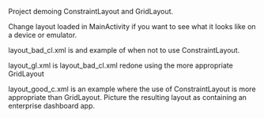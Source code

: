 Project demoing ConstraintLayout and GridLayout.

Change layout loaded in MainActivity if you want to see what it looks like on a device or emulator.

layout_bad_cl.xml is and example of when not to use ConstraintLayout.

layout_gl.xml is layout_bad_cl.xml redone using the more appropriate GridLayout

layout_good_c.xml is an example where the use of ConstraintLayout is more appropriate than GridLayout.
Picture the resulting layout as containing an enterprise dashboard app.